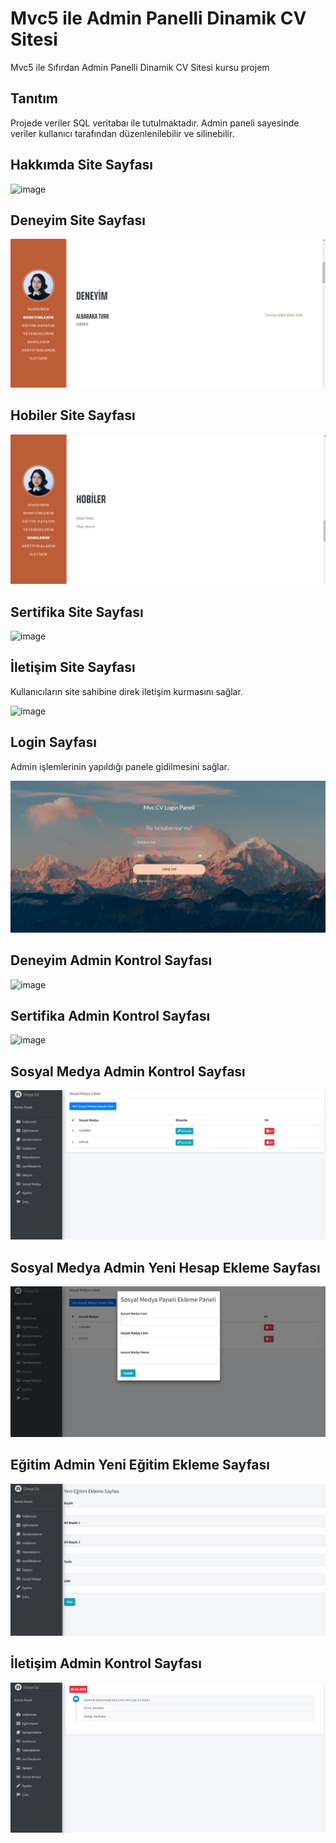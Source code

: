 # Mvc5 ile Admin Panelli Dinamik CV Sitesi
Mvc5 ile Sıfırdan Admin Panelli Dinamik CV Sitesi kursu projem
## Tanıtım
Projede veriler SQL veritabaı ile tutulmaktadır.
Admin paneli sayesinde veriler kullanıcı tarafından düzenlenilebilir ve silinebilir.
## Hakkımda Site Sayfası
![image](https://github.com/eliftilki/Mvc5-ile-Admin-Panelli-Dinamik-CV-Sitesi/blob/main/images/Hakk%C4%B1mdaSite.png)


## Deneyim Site Sayfası
![image](https://github.com/eliftilki/Mvc5-ile-Admin-Panelli-Dinamik-CV-Sitesi/blob/main/images/DeneyimSite.png)


## Hobiler Site Sayfası
![image](https://github.com/eliftilki/Mvc5-ile-Admin-Panelli-Dinamik-CV-Sitesi/blob/main/images/HobilerimSite.png)


## Sertifika Site Sayfası
![image](https://github.com/eliftilki/Mvc5-ile-Admin-Panelli-Dinamik-CV-Sitesi/blob/main/images/Sertifikalar%C4%B1mSite.png)


## İletişim Site Sayfası
Kullanıcıların site sahibine direk iletişim kurmasını sağlar.

![image](https://github.com/eliftilki/Mvc5-ile-Admin-Panelli-Dinamik-CV-Sitesi/blob/main/images/ileti%C5%9FimSite.png)
## Login Sayfası
Admin işlemlerinin yapıldığı panele gidilmesini sağlar.

![image](https://github.com/eliftilki/Mvc5-ile-Admin-Panelli-Dinamik-CV-Sitesi/blob/main/images/LoginPage.png)

## Deneyim Admin Kontrol Sayfası
![image](https://github.com/eliftilki/Mvc5-ile-Admin-Panelli-Dinamik-CV-Sitesi/blob/main/images/DeneyimSayfas%C4%B1.png)
## Sertifika Admin Kontrol Sayfası
![image](https://github.com/eliftilki/Mvc5-ile-Admin-Panelli-Dinamik-CV-Sitesi/blob/main/images/SertifikaSayfas%C4%B1.png)
## Sosyal Medya Admin Kontrol Sayfası
![image](https://github.com/eliftilki/Mvc5-ile-Admin-Panelli-Dinamik-CV-Sitesi/blob/main/images/SosyalMedya.png)
## Sosyal Medya Admin Yeni Hesap Ekleme Sayfası
![image](https://github.com/eliftilki/Mvc5-ile-Admin-Panelli-Dinamik-CV-Sitesi/blob/main/images/SosyalMedyaEkleme.png)
## Eğitim Admin Yeni Eğitim Ekleme Sayfası
![image](https://github.com/eliftilki/Mvc5-ile-Admin-Panelli-Dinamik-CV-Sitesi/blob/main/images/e%C4%9FitimEkleme%20Sayfas%C4%B1.png)
## İletişim Admin Kontrol Sayfası
![image](https://github.com/eliftilki/Mvc5-ile-Admin-Panelli-Dinamik-CV-Sitesi/blob/main/images/%C4%B0leti%C5%9FimSayfas%C4%B1.png)

